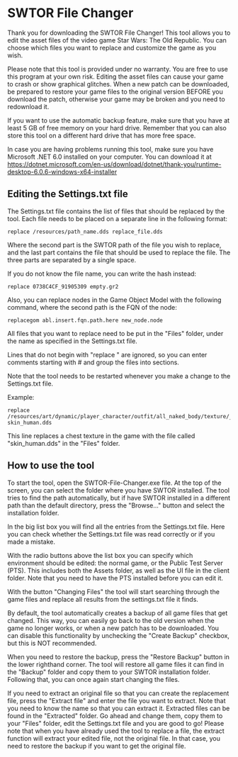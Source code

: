 # SWTOR File Changer

Thank you for downloading the SWTOR File Changer! This tool allows you
to edit the asset files of the video game Star Wars: The Old Republic.
You can choose which files you want to replace and customize the game
as you wish.

Please note that this tool is provided under no warranty. You are free
to use this program at your own risk. Editing the asset files can cause
your game to crash or show graphical glitches. When a new patch can be
downloaded, be prepared to restore your game files to the original
version BEFORE you download the patch, otherwise your game may be broken
and you need to redownload it.

If you want to use the automatic backup feature, make sure that you have
at least 5 GB of free memory on your hard drive. Remember that you can
also store this tool on a different hard drive that has more free space.

In case you are having problems running this tool, make sure you have
Microsoft .NET 6.0 installed on your computer. You can download
it at https://dotnet.microsoft.com/en-us/download/dotnet/thank-you/runtime-desktop-6.0.6-windows-x64-installer


## Editing the Settings.txt file
The Settings.txt file contains the list of files that should be
replaced by the tool. Each file needs to be placed on a separate line
in the following format:

```
replace /resources/path_name.dds replace_file.dds
```

Where the second part is the SWTOR path of the file you wish to
replace, and the last part contains the file that should be used to
replace the file. The three parts are separated by a single space.

If you do not know the file name, you can write the hash instead:

```
replace 0738C4CF_91905309 empty.gr2
```

Also, you can replace nodes in the Game Object Model with the following
command, where the second path is the FQN of the node:

```
replacegom abl.insert.fqn.path.here new_node.node
```

All files that you want to replace need to be put in the "Files"
folder, under the name as specified in the Settings.txt file.

Lines that do not begin with "replace " are ignored, so you can enter
comments starting with # and group the files into sections.

Note that the tool needs to be restarted whenever you make a change
to the Settings.txt file.


Example:
 ```
 replace /resources/art/dynamic/player_character/outfit/all_naked_body/texture/___psd/chest_naked_caucasian_young_a01c01_bfa_h.dds skin_human.dds
 ```

This line replaces a chest texture in the game with the file called
"skin_human.dds" in the "Files" folder.


## How to use the tool
To start the tool, open the SWTOR-File-Changer.exe file. At the top
of the screen, you can select the folder where you have SWTOR
installed. The tool tries to find the path automatically, but if
have SWTOR installed in a different path than the default directory,
press the "Browse..." button and select the installation folder.

In the big list box you will find all the entries from the
Settings.txt file. Here you can check whether the Settings.txt file
was read correctly or if you made a mistake.

With the radio buttons above the list box you can specify which
environment should be edited: the normal game, or the Public Test
Server (PTS). This includes both the Assets folder, as well as the
UI file in the client folder. Note that you need to have the PTS
installed before you can edit it.

With the button "Changing Files" the tool will start searching
through the game files and replace all results from the settings.txt
file it finds.

By default, the tool automatically creates a backup of all game files
that get changed. This way, you can easily go back to the old version
when the game no longer works, or when a new patch has to be downloaded.
You can disable this functionality by unchecking the "Create Backup"
checkbox, but this is NOT recommended.

When you need to restore the backup, press the "Restore Backup" button
in the lower righthand corner. The tool will restore all game files
it can find in the "Backup" folder and copy them to your SWTOR
installation folder. Following that, you can once again start changing
the files.

If you need to extract an original file so that you can create the
replacement file, press the "Extract file" and enter the file you want
to extract. Note that you need to know the name so that you can extract
it. Extracted files can be found in the "Extracted" folder. Go ahead and
change them, copy them to your "Files" folder, edit the Settings.txt
file and you are good to go! Please note that when you have already used
the tool to replace a file, the extract function will extract your edited
file, not the original file. In that case, you need to restore the backup
if you want to get the original file.
